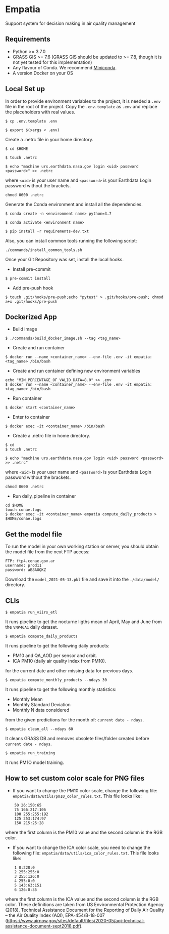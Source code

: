 # Empatia
Support system for decision making in air quality management

## Requirements
 - Python >= 3.7.0
 - GRASS GIS >= 7.6 (GRASS GIS should be updated to >= 7.8, though it is not yet tested for this implementation)
 - Any flavour of Conda. We recommend [Miniconda](https://docs.conda.io/en/latest/miniconda.html).
 - A version Docker on your OS


## Local Set up

In order to provide environment variables to the project, it is needed a `.env` file in the root of the project.
Copy the `.env.template` as `.env` and replace the placeholders with real values.

```
$ cp .env.template .env
```

```
$ export $(xargs < .env)
```

Create a .netrc file in your home directory.
```
$ cd $HOME
```

```
$ touch .netrc
```

```
$ echo "machine urs.earthdata.nasa.gov login <uid> password <password>" >> .netrc
```
where `<uid>` is your user name and `<password>` is your Earthdata Login password without the brackets.

```
chmod 0600 .netrc 
```

Generate the Conda environment and install all the dependencies.
```
$ conda create -n <environment name> python=3.7
```

```
$ conda activate <environment name>
```

```
$ pip install -r requirements-dev.txt
```

Also, you can install common tools running the following script:
```
./commands/install_common_tools.sh
```

Once your Git Repository was set, install the local hooks.
- Install pre-commit
```
$ pre-commit install
```

- Add pre-push hook
```
$ touch .git/hooks/pre-push;echo "pytest" > .git/hooks/pre-push; chmod a+x .git/hooks/pre-push
```

## Dockerized App

- Build image
```
$ ./commands/build_docker_image.sh --tag <tag_name>
```

- Create and run container
```
$ docker run --name <container_name> --env-file .env -it empatia:<tag_name> /bin/bash
```

- Create and run container defining new environment variables
```
echo "MIN_PERCENTAGE_OF_VALID_DATA=8.0" >> .env
$ docker run --name <container_name> --env-file .env -it empatia:<tag_name> /bin/bash
```

- Run container
```
$ docker start <container_name>
```

- Enter to container
```
$ docker exec -it <container_name> /bin/bash
```

 - Create a .netrc file in home directory.
```
$ cd
$ touch .netrc
```

```
$ echo "machine urs.earthdata.nasa.gov login <uid> password <password> >> .netrc"
```
where `<uid>` is your user name and `<password>` is your Earthdata Login password without the brackets.

```
chmod 0600 .netrc

```

- Run daily_pipeline in container
```
cd $HOME
touch conae.logs
$ docker exec -it <container_name> empatia compute_daily_products > $HOME/conae.logs
```



## Get the model file

To run the model in your own working station or server, you should obtain the model file from the next FTP access:

```
FTP: ftp4.conae.gov.ar
username: prod11
password: aB8AOQKZ
```

Download the `model_2021-05-13.pkl` file and save it into the `./data/model/` directory.


## CLIs

```
$ empatia run_viirs_etl
```

It runs pipeline to get the nocturne ligths mean of April, May and June from the `VNP46A1` daily dataset.

```
$ empatia compute_daily_products
```

It runs pipeline to get  the following daily products:
* PM10 and QA_AOD per sensor and orbit.
* ICA PM10 (daily air quality index from PM10).

for the current date and other missing data for previous days.

```
$ empatia compute_monthly_products --ndays 30
```

It runs pipeline to get the following monthly statistics:
* Monthly Mean
* Monthly Standard Deviation
* Monthly N data considered

from the given predictions for the month of: `current date - ndays`.

```
$ empatia clean_all --ndays 60
```

It cleans GRASS DB and removes obsolete files/folder created before `current date - ndays`.

```
$ empatia run_training
```

It runs PM1O model training.


## How to set custom color scale for PNG files

* If you want to change the PM10 color scale, change the following file: `empatia/data/utils/pm10_color_rules.txt`.
This file looks like:
```
    50 26:150:65
    75 166:217:106
    100 255:255:192
    125 253:174:97
    150 215:25:28
```
where the first column is the PM10 value and the second column is the RGB color.


* If you want to change the ICA color scale, you need to change the following file: `empatia/data/utils/ica_color_rules.txt`.
This file looks like:
```
    1 0:228:0
    2 255:255:0
    3 255:126:0
    4 255:0:0
    5 143:63:151
    6 126:0:35
```
where the first column is the ICA value and the second column is the RGB color. These definitions are taken from US Environmental Protection Agency (2018), Technical Assistance Document for the Reporting of Daily Air Quality – the Air Quality Index (AQI), EPA-454/B-18-007 (https://www.airnow.gov/sites/default/files/2020-05/aqi-technical-assistance-document-sept2018.pdf).
